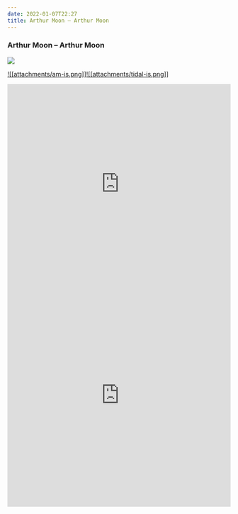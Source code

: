 ```yaml
---
date: 2022-01-07T22:27
title: Arthur Moon – Arthur Moon
---
```

### Arthur Moon – Arthur Moon
[![](https://img.discogs.com/aaX778iXLqM7TM2slE00CPFbpxs=/fit-in/600x605/filters:strip_icc():format(jpeg):mode_rgb():quality(90)/discogs-images/R-13992703-1565647277-5448.jpeg.jpg)][1] 

[1]: https://www.discogs.com/release/13992703
[2]: https://music.apple.com/us/album/1473641064
[3]: https://listen.tidal.com/album/113677764

[![[attachments/am-is.png]]][2][![[attachments/tidal-is.png]]][3]

<iframe allow="autoplay *; encrypted-media *; fullscreen *" frameborder="0" height="450" style="width:100%;max-width:660px;overflow:hidden;background:transparent;" sandbox="allow-forms allow-popups allow-same-origin allow-scripts allow-storage-access-by-user-activation allow-top-navigation-by-user-activation" src="https://embed.music.apple.com/us/album/turn-blue/1473641064"></iframe>
<div style="position: relative; padding-bottom: 100%; height: 0; overflow: hidden; max-width: 100%;"><iframe src="https://embed.tidal.com/albums/113677764?layout=gridify" frameborder= "0" allowfullscreen style="position: absolute; top: 0; left: 0; width: 100%; height: 1px; min-height: 100%; margin: 0 auto;"></iframe></div>
